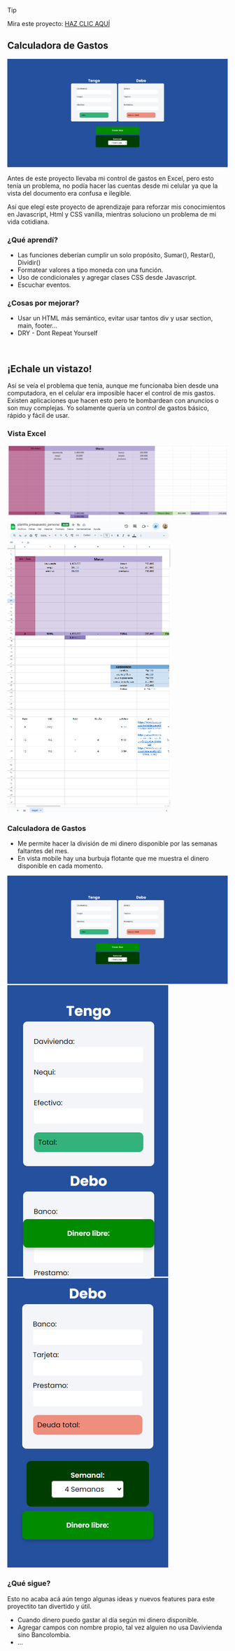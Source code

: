 > [!TIP]
> Mira este proyecto: <a href="https://calculagastos.netlify.app/">HAZ CLIC AQUÍ</a>

## Calculadora de Gastos
[![Calculadora de Gastos](img/readme/calculadora.png)](https://calculagastos.netlify.app/)
<br>

Antes de este proyecto llevaba mi control de gastos en Excel, pero esto tenía un problema,
no podía hacer las cuentas desde mi celular ya que la vista del documento era confusa e ilegible.

Así que elegí este proyecto de aprendizaje para reforzar mis conocimientos en Javascript, Html y CSS vanilla, 
mientras soluciono un problema de mi vida cotidiana.

### ¿Qué aprendí?
- Las funciones deberían cumplir un solo propósito, Sumar(), Restar(), Dividir()
- Formatear valores a tipo moneda con una función.
- Uso de condicionales y agregar clases CSS desde Javascript.
- Escuchar eventos.

### ¿Cosas por mejorar?
- Usar un HTML más semántico, evitar usar tantos div y usar section, main, footer...
- DRY - Dont Repeat Yourself

<br>

## ¡Echale un vistazo!
Así se veía el problema que tenía, aunque me funcionaba bien desde una computadora, en el celular era imposible hacer el control de mis gastos.
Existen aplicaciones que hacen esto pero te bombardean con anuncios o son muy complejas. Yo solamente quería un control de gastos básico, rápido y fácil de usar.

### Vista Excel
![Pantallazo Excel Desktop](img/readme/excel.png)
![Pantallazo Excel Mobile](img/readme/excel2.png)

### Calculadora de Gastos
- Me permite hacer la división de mi dinero disponible por las semanas faltantes del mes.
- En vista mobile hay una burbuja flotante que me muestra el dinero disponible en cada momento.


![Pantallazo Calculadora Desktop](img/readme/calculadora.png)
![Pantallazo Calculadora Mobile](img/readme/calculadora1.png)
![Pantallazo Calculadora Mobile](img/readme/calculadora2.png)


### ¿Qué sigue?
Esto no acaba acá aún tengo algunas ideas y nuevos features para este proyectito tan divertido y útil.

- Cuando dinero puedo gastar al día según mi dinero disponible.
- Agregar campos con nombre propio, tal vez alguien no usa Davivienda sino Bancolombia.
- ...
